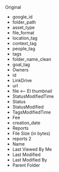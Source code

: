 Original
- google_id
- folder_path
- asset_type
- file_format
- location_tag
- context_tag
- people_tag
- tags
- folder_name_clean
- goal_tag
- Owners
- id
- LinkDrive
- url
- file <-- El thumbnail
- StatusModifiedTime
- Status
- StatusModified
- TagsModifiedTime
- Fee
- creation_date
- Reports
- File Size (in bytes)
- reports 2
- Name
- Last Viewed By Me
- Last Modified
- Last Modified By
- Parent Folder